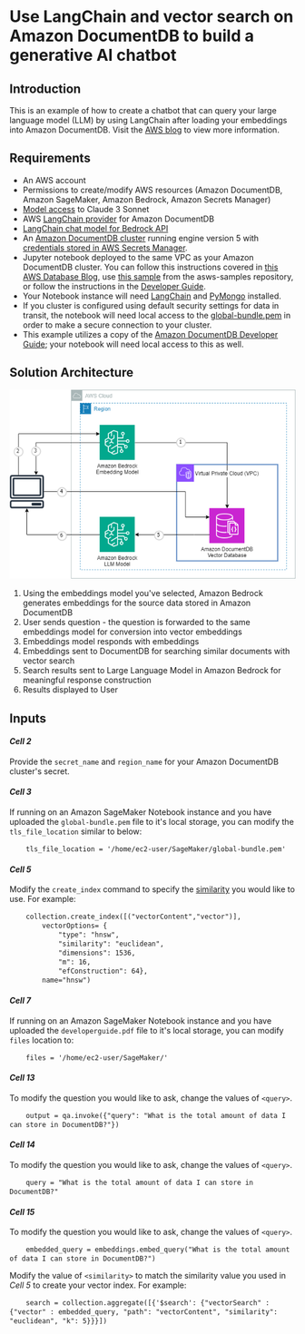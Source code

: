 # Use LangChain and vector search on Amazon DocumentDB to build a generative AI chatbot

## Introduction

This is an example of how to create a chatbot that can query your large language model (LLM) by using LangChain after loading your embeddings into Amazon DocumentDB. Visit the [AWS blog](https://aws.amazon.com/blogs/database/) to view more information.

## Requirements
- An AWS account
- Permissions to create/modify AWS resources (Amazon DocumentDB, Amazon SageMaker, Amazon Bedrock, Amazon Secrets Manager)
- [Model access](https://docs.aws.amazon.com/bedrock/latest/userguide/model-access.html) to Claude 3 Sonnet
- AWS [LangChain provider](https://python.langchain.com/docs/integrations/vectorstores/documentdb) for Amazon DocumentDB
- [LangChain chat model for Bedrock API](https://api.python.langchain.com/en/latest/chat_models/langchain_community.chat_models.bedrock.BedrockChat.html)
- An [Amazon DocumentDB cluster](https://docs.aws.amazon.com/documentdb/latest/developerguide/db-cluster-create.html) running engine version 5 with [credentials stored in AWS Secrets Manager](https://aws.amazon.com/blogs/security/how-to-rotate-amazon-documentdb-and-amazon-redshift-credentials-in-aws-secrets-manager/). 
- Jupyter notebook deployed to the same VPC as your Amazon DocumentDB cluster. You can follow this instructions covered in [this AWS Database Blog](https://aws.amazon.com/blogs/database/getting-started-with-amazon-documentdb-with-mongodb-compatibility-part-4-using-amazon-sagemaker-notebooks/), use [this sample](https://github.com/aws-samples/documentdb-sagemaker-example) from the asws-samples repository, or follow the instructions in the [Developer Guide](https://docs.aws.amazon.com/sagemaker/latest/dg/infrastructure-connect-to-resources.html). 
- Your Notebook instance will need [LangChain](https://pypi.org/project/langchain/) and [PyMongo](https://pypi.org/project/pymongo/) installed. 
- If you cluster is configured using default security settings for data in transit, the notebook will need local access to the [global-bundle.pem](https://docs.aws.amazon.com/documentdb/latest/developerguide/connect_programmatically.html#connect_programmatically-tls_enabled) in order to make a secure connection to your cluster. 
- This example utilizes a copy of the [Amazon DocumentDB Developer Guide](https://docs.aws.amazon.com/pdfs/documentdb/latest/developerguide/developerguide.pdf); your notebook will need local access to this as well.

## Solution Architecture

![](./media/architecture_diagram.png)

1. Using the embeddings model you've selected, Amazon Bedrock generates embeddings for the source data stored in Amazon DocumentDB
2. User sends question - the question is forwarded to the same embeddings model for conversion into vector embeddings
3. Embeddings model responds with embeddings
4. Embeddings sent to DocumentDB for searching similar documents with vector search
5. Search results sent to Large Language Model in Amazon Bedrock for meaningful response construction
6. Results displayed to User

## Inputs

#### *Cell 2*
Provide the `secret_name` and `region_name` for your Amazon DocumentDB cluster's secret.

#### *Cell 3*
If running on an Amazon SageMaker Notebook instance and you have uploaded the `global-bundle.pem` file to it's local storage, you can modify the `tls_file_location` similar to below:

```
    tls_file_location = '/home/ec2-user/SageMaker/global-bundle.pem' 
```
#### *Cell 5*
Modify the `create_index` command to specify the [similarity](https://docs.aws.amazon.com/documentdb/latest/developerguide/vector-search.html#w5aac21c11c11) you would like to use. For example:

```
    collection.create_index([("vectorContent","vector")], 
        vectorOptions= {
            "type": "hnsw", 
            "similarity": "euclidean",
            "dimensions": 1536,
            "m": 16,
            "efConstruction": 64},
        name="hnsw")
```
#### *Cell 7*
If running on an Amazon SageMaker Notebook instance and you have uploaded the `developerguide.pdf` file to it's local storage, you can modify `files` location to:

```
    files = '/home/ec2-user/SageMaker/' 
```

#### *Cell 13*
To modify the question you would like to ask, change the values of `<query>`. 

```
    output = qa.invoke({"query": "What is the total amount of data I can store in DocumentDB?"})
```

#### *Cell 14*
To modify the question you would like to ask, change the values of `<query>`.

```
    query = "What is the total amount of data I can store in DocumentDB?"
```

#### *Cell 15*
To modify the question you would like to ask, change the values of `<query>`.

```
    embedded_query = embeddings.embed_query("What is the total amount of data I can store in DocumentDB?")
```

Modify the value of `<similarity>` to match the similarity value you used in *Cell 5* to create your vector index. For example:

```
    search = collection.aggregate([{'$search': {"vectorSearch" : {"vector" : embedded_query, "path": "vectorContent", "similarity": "euclidean", "k": 5}}}])
```